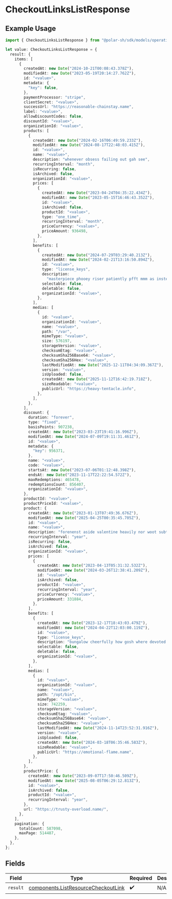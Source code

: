 # CheckoutLinksListResponse

## Example Usage

```typescript
import { CheckoutLinksListResponse } from "@polar-sh/sdk/models/operations/checkoutlinkslist.js";

let value: CheckoutLinksListResponse = {
  result: {
    items: [
      {
        createdAt: new Date("2024-10-21T00:08:43.378Z"),
        modifiedAt: new Date("2023-05-19T20:14:27.762Z"),
        id: "<value>",
        metadata: {
          "key": false,
        },
        paymentProcessor: "stripe",
        clientSecret: "<value>",
        successUrl: "https://reasonable-chainstay.name",
        label: "<value>",
        allowDiscountCodes: false,
        discountId: "<value>",
        organizationId: "<value>",
        products: [
          {
            createdAt: new Date("2024-02-16T06:49:59.233Z"),
            modifiedAt: new Date("2024-08-17T22:48:03.415Z"),
            id: "<value>",
            name: "<value>",
            description: "whenever obsess failing out gah see",
            recurringInterval: "month",
            isRecurring: false,
            isArchived: false,
            organizationId: "<value>",
            prices: [
              {
                createdAt: new Date("2023-04-24T04:35:22.434Z"),
                modifiedAt: new Date("2023-05-15T16:46:43.352Z"),
                id: "<value>",
                isArchived: false,
                productId: "<value>",
                type: "one_time",
                recurringInterval: "month",
                priceCurrency: "<value>",
                priceAmount: 936498,
              },
            ],
            benefits: [
              {
                createdAt: new Date("2024-07-29T03:29:40.213Z"),
                modifiedAt: new Date("2024-02-21T13:16:50.894Z"),
                id: "<value>",
                type: "license_keys",
                description:
                  "masterpiece phooey riser patiently pfft mmm as instead",
                selectable: false,
                deletable: false,
                organizationId: "<value>",
              },
            ],
            medias: [
              {
                id: "<value>",
                organizationId: "<value>",
                name: "<value>",
                path: "/var",
                mimeType: "<value>",
                size: 576197,
                storageVersion: "<value>",
                checksumEtag: "<value>",
                checksumSha256Base64: "<value>",
                checksumSha256Hex: "<value>",
                lastModifiedAt: new Date("2025-12-11T04:34:09.367Z"),
                version: "<value>",
                isUploaded: false,
                createdAt: new Date("2025-11-12T16:42:19.718Z"),
                sizeReadable: "<value>",
                publicUrl: "https://heavy-tentacle.info",
              },
            ],
          },
        ],
        discount: {
          duration: "forever",
          type: "fixed",
          basisPoints: 907238,
          createdAt: new Date("2023-03-23T19:41:16.996Z"),
          modifiedAt: new Date("2024-07-09T19:11:31.461Z"),
          id: "<value>",
          metadata: {
            "key": 956371,
          },
          name: "<value>",
          code: "<value>",
          startsAt: new Date("2023-07-06T01:12:48.398Z"),
          endsAt: new Date("2023-11-17T22:22:54.572Z"),
          maxRedemptions: 465478,
          redemptionsCount: 856407,
          organizationId: "<value>",
        },
        productId: "<value>",
        productPriceId: "<value>",
        product: {
          createdAt: new Date("2023-01-13T07:49:36.676Z"),
          modifiedAt: new Date("2025-04-25T00:35:45.705Z"),
          id: "<value>",
          name: "<value>",
          description: "forenenst aside valentine heavily nor woot subtle",
          recurringInterval: "year",
          isRecurring: false,
          isArchived: false,
          organizationId: "<value>",
          prices: [
            {
              createdAt: new Date("2023-04-13T05:31:32.532Z"),
              modifiedAt: new Date("2024-03-26T12:38:41.209Z"),
              id: "<value>",
              isArchived: false,
              productId: "<value>",
              recurringInterval: "year",
              priceCurrency: "<value>",
              priceAmount: 331884,
            },
          ],
          benefits: [
            {
              createdAt: new Date("2023-12-17T18:43:03.479Z"),
              modifiedAt: new Date("2024-04-22T12:03:00.119Z"),
              id: "<value>",
              type: "license_keys",
              description: "bungalow cheerfully how gosh where devoted around",
              selectable: false,
              deletable: false,
              organizationId: "<value>",
            },
          ],
          medias: [
            {
              id: "<value>",
              organizationId: "<value>",
              name: "<value>",
              path: "/opt/bin",
              mimeType: "<value>",
              size: 742259,
              storageVersion: "<value>",
              checksumEtag: "<value>",
              checksumSha256Base64: "<value>",
              checksumSha256Hex: "<value>",
              lastModifiedAt: new Date("2024-11-14T23:52:31.916Z"),
              version: "<value>",
              isUploaded: false,
              createdAt: new Date("2024-03-18T06:35:46.583Z"),
              sizeReadable: "<value>",
              publicUrl: "https://emotional-flame.name",
            },
          ],
        },
        productPrice: {
          createdAt: new Date("2023-09-07T17:50:46.509Z"),
          modifiedAt: new Date("2025-08-05T06:29:12.813Z"),
          id: "<value>",
          isArchived: false,
          productId: "<value>",
          recurringInterval: "year",
        },
        url: "https://trusty-overload.name/",
      },
    ],
    pagination: {
      totalCount: 587098,
      maxPage: 514487,
    },
  },
};
```

## Fields

| Field                                                                                      | Type                                                                                       | Required                                                                                   | Description                                                                                |
| ------------------------------------------------------------------------------------------ | ------------------------------------------------------------------------------------------ | ------------------------------------------------------------------------------------------ | ------------------------------------------------------------------------------------------ |
| `result`                                                                                   | [components.ListResourceCheckoutLink](../../models/components/listresourcecheckoutlink.md) | :heavy_check_mark:                                                                         | N/A                                                                                        |